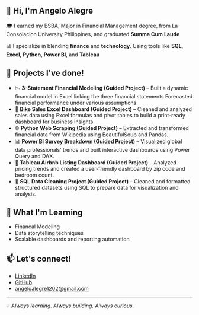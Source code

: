 ## 👋 Hi, I'm Angelo Alegre

🎓 I earned my BSBA,  Major in Financial Management degree, from La Consolacion University Philippines, and graduated **Summa Cum Laude**


📊 I specialize in blending **finance** and **technology**.  Using tools like **SQL**, **Excel**, **Python**, **Power BI**, and **Tableau**

## 🚀 Projects I've done! 
- 📉 **3-Statement Financial Modeling (Guided Project)** – Built a dynamic financial model in Excel linking the three financial statements Forecasted financial performance under various assumptions.
- 🔎 **Bike Sales Excel Dashboard (Guided Project)**  – Cleaned and analyzed sales data using Excel formulas and pivot tables to build a print-ready dashboard for business insights.
- 🌐 **Python Web Scraping (Guided Project)** – Extracted and transformed financial data from Wikipedia using BeautifulSoup and Pandas.
- 📊 **Power BI Survey Breakdown (Guided Project)** – Visualized global data professionals’ trends and built interactive dashboards using Power Query and DAX.
- 🏡 **Tableau Airbnb Listing Dashboard (Guided Project)** – Analyzed pricing trends and created a user-friendly dashboard by zip code and bedroom count.
- 💾 **SQL Data Cleaning Project (Guided Project)** – Cleaned and formatted structured datasets using SQL to prepare data for visualization and analysis.

## 🧠 What I'm Learning
- Financal Modeling 
- Data storytelling techniques  
- Scalable dashboards and reporting automation  

## 📫 Let's connect!
- [LinkedIn](https://www.linkedin.com/in/angeloalegre)  
- [GitHub](https://github.com/AngeloAlegre1202)  
- angeloalegre1202@gmail.com

---

💡 *Always learning. Always building. Always curious.*
